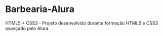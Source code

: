 # Barbearia-Alura
HTML5 + CSS3 - Projeto desenvolvido durante formação HTML5 e CSS3 avançado pelo Alura.
